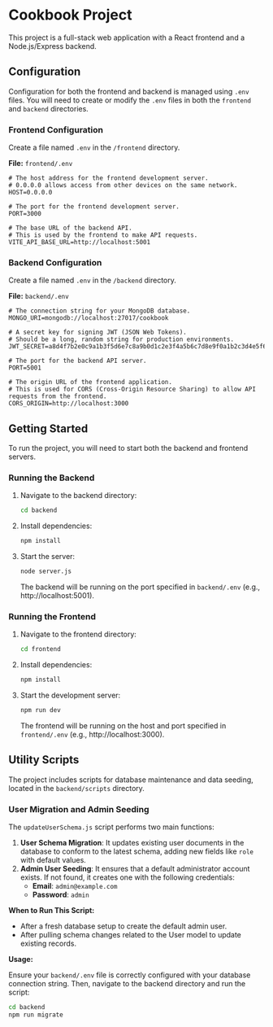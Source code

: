 # Cookbook Project

This project is a full-stack web application with a React frontend and a Node.js/Express backend.

## Configuration

Configuration for both the frontend and backend is managed using `.env` files. You will need to create or modify the `.env` files in both the `frontend` and `backend` directories.

### Frontend Configuration

Create a file named `.env` in the `/frontend` directory.

**File:** `frontend/.env`

```
# The host address for the frontend development server.
# 0.0.0.0 allows access from other devices on the same network.
HOST=0.0.0.0

# The port for the frontend development server.
PORT=3000

# The base URL of the backend API.
# This is used by the frontend to make API requests.
VITE_API_BASE_URL=http://localhost:5001
```

### Backend Configuration

Create a file named `.env` in the `/backend` directory.

**File:** `backend/.env`

```
# The connection string for your MongoDB database.
MONGO_URI=mongodb://localhost:27017/cookbook

# A secret key for signing JWT (JSON Web Tokens).
# Should be a long, random string for production environments.
JWT_SECRET=a8d4f7b2e0c9a1b3f5d6e7c8a9b0d1c2e3f4a5b6c7d8e9f0a1b2c3d4e5f6a7b8

# The port for the backend API server.
PORT=5001

# The origin URL of the frontend application.
# This is used for CORS (Cross-Origin Resource Sharing) to allow API requests from the frontend.
CORS_ORIGIN=http://localhost:3000
```

## Getting Started

To run the project, you will need to start both the backend and frontend servers.

### Running the Backend

1. Navigate to the backend directory:
   ```sh
   cd backend
   ```
2. Install dependencies:
   ```sh
   npm install
   ```
3. Start the server:
   ```sh
   node server.js
   ```
   The backend will be running on the port specified in `backend/.env` (e.g., http://localhost:5001).

### Running the Frontend

1. Navigate to the frontend directory:
   ```sh
   cd frontend
   ```
2. Install dependencies:
   ```sh
   npm install
   ```
3. Start the development server:
   ```sh
   npm run dev
   ```
   The frontend will be running on the host and port specified in `frontend/.env` (e.g., http://localhost:3000).

## Utility Scripts

The project includes scripts for database maintenance and data seeding, located in the `backend/scripts` directory.

### User Migration and Admin Seeding

The `updateUserSchema.js` script performs two main functions:

1.  **User Schema Migration**: It updates existing user documents in the database to conform to the latest schema, adding new fields like `role` with default values.
2.  **Admin User Seeding**: It ensures that a default administrator account exists. If not found, it creates one with the following credentials:
    - **Email**: `admin@example.com`
    - **Password**: `admin`

**When to Run This Script:**

- After a fresh database setup to create the default admin user.
- After pulling schema changes related to the User model to update existing records.

**Usage:**

Ensure your `backend/.env` file is correctly configured with your database connection string. Then, navigate to the backend directory and run the script:

```sh
cd backend
npm run migrate
```
